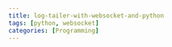 ```yaml
---
title: log-tailer-with-websocket-and-python
tags: [python, websocket]
categories: [Programming]
---
```


<!-- more -->
